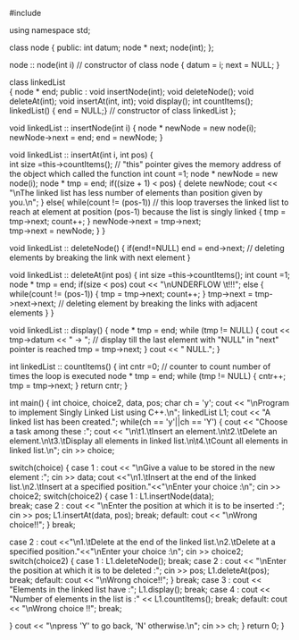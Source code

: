 #include <iostream>

using namespace std;

class node
{
 public:
 int datum;
 node * next;
 node(int);
};

 node :: node(int i)                                  // constructor of class node
 {
	datum = i;
        next = NULL;
 }



class linkedList     
{
 node * end;
 public :
 void insertNode(int);
 void deleteNode();
 void deleteAt(int);
 void insertAt(int, int);
 void display();
 int countItems();
 linkedList() { end = NULL;}                                       // constructor of class linkedList
};

 void linkedList :: insertNode(int i)
 {
	node * newNode = new node(i);
	newNode->next = end;
	end = newNode;
 }
 
 void linkedList :: insertAt(int i, int pos)
 {	
	int size =this->countItems();                                // "this" pointer gives the memory address of the object which called the function 
	int count =1;
	node * newNode = new node(i);
	node * tmp = end;
     if((size + 1) < pos) 
	{
	 delete newNode;
	 cout << "\nThe linked list has less number of elements than position given by you.\n"; 
	}
     else{
     	while(count != (pos-1))                                          // this loop traverses the linked list to reach at element at position (pos-1) because the list is singly linked
 	 {
 	  tmp = tmp->next;
	  count++;
	 }
	  newNode->next = tmp->next; 	
	  tmp->next = newNode;
 	 }
 }

 void linkedList :: deleteNode()
 {
	if(end!=NULL) end = end->next;                              // deleting elements by breaking the link with next element
 }
 
 void linkedList :: deleteAt(int pos)
 {
	int size =this->countItems();
        int count =1;
        node * tmp = end;
     if(size < pos)
	cout << "\nUNDERFLOW \t!!!";
     else
     {
      while(count != (pos-1))
        { 
         tmp = tmp->next;
         count++;
        }
        tmp->next = tmp->next->next;                                   // deleting element by breaking the links with adjacent elements
     }
 }

 void linkedList :: display()
 {
	node * tmp = end;
        while (tmp != NULL)
	{
 	 cout << tmp->datum << " -> ";                                // display till the last element with "NULL" in "next" pointer is reached
	 tmp = tmp->next;
	}
	cout << " NULL.";
 }

 
 int linkedList :: countItems()
 {
	int cntr =0;                                                   // counter to count number of times the loop is executed
        node * tmp = end;
	while (tmp != NULL)
        {
	 cntr++;
	 tmp = tmp->next;
	}
     return cntr;
 }


int main()
{
 int choice, choice2, data, pos;
 char ch = 'y';
 cout << "\nProgram to implement Singly Linked List using C++.\n";
 linkedList L1;
 cout << "A linked list has been created.";
while(ch == 'y'||ch == 'Y') 
{
   cout  << "Choose a task among these :";
   cout << "\n\t1.\tInsert an element.\n\t2.\tDelete an element.\n\t3.\tDisplay all elements in linked list.\n\t4.\tCount all elements in linked list.\n";
   cin >> choice;
 
 switch(choice)
 {
  case 1 : cout << "\nGive a value to be stored in the new element :";
 	   cin >> data;
 	   cout <<"\n1.\tInsert at the end of the linked list.\n2.\tInsert at a specified position."<<"\nEnter your choice :\n";
 	   cin >> choice2;
            switch(choice2)
 		{
 		 case 1 : L1.insertNode(data);            
 			  break;
 		 case 2 : cout << "\nEnter the position at which it is to be inserted :";
 			  cin >> pos;
 			  L1.insertAt(data, pos);
               		  break;
 		 default: cout << "\nWrong choice!!";
 		}
            break;
 
  case 2 : cout <<"\n1.\tDelete at the end of the linked list.\n2.\tDelete at a specified position."<<"\nEnter your choice :\n";
           cin >> choice2;
            switch(choice2)
                {
                 case 1 : L1.deleteNode();
                          break;
                 case 2 : cout << "\nEnter the position at which it is to be deleted :";
                          cin >> pos;
                          L1.deleteAt(pos);
                          break;
                 default: cout << "\nWrong choice!!";
                }
 	   break;
  case 3 : cout << "Elements in the linked list have :";
 	  L1.display();
 	  break;
  case 4 : cout << "Number of elements in the list is :" << L1.countItems();
 	  break;
  default: cout << "\nWrong choice !!";
 	  break;
 
 
 }
 cout << "\npress 'Y' to go back, 'N' otherwise.\n";
 cin >> ch;
}
return 0;
}
